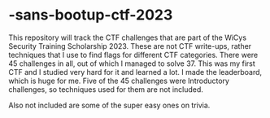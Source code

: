 # -sans-bootup-ctf-2023

This repository will track the CTF challenges that are part of the WiCys Security Training Scholarship 2023. These are not CTF write-ups, rather techniques that I use to find flags for different CTF categories. There were 45 challenges in all, out of which I managed to solve 37. This was my first CTF and I studied very hard for it and learned a lot. I made the leaderboard, which is huge for me.
Five of the 45 challenges were Introductory challenges, so techniques used for them are not included. 

Also not included are some of the super easy ones on trivia.
